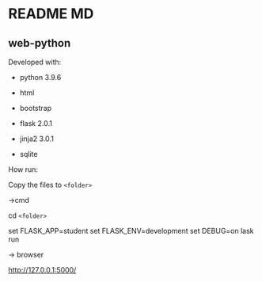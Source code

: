 # README MD

## web-python

Developed with:

* python 3.9.6
* html

* bootstrap
* flask 2.0.1

* jinja2 3.0.1
* sqlite

How run:

Copy the files to `<folder>`

->cmd

cd `<folder>`

set FLASK_APP=student
set FLASK_ENV=development
set DEBUG=on
lask run

-> browser

http://127.0.0.1:5000/
